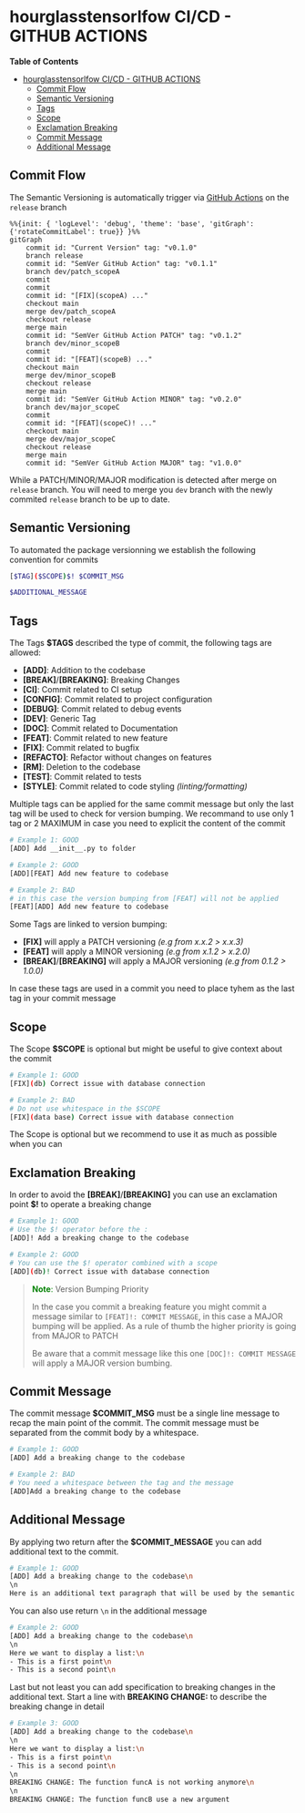 # hourglasstensorlfow CI/CD - GITHUB ACTIONS

**Table of Contents**

- [hourglasstensorlfow CI/CD - GITHUB ACTIONS](#hourglasstensorlfow-cicd---github-actions)
  - [Commit Flow](#commit-flow)
  - [Semantic Versioning](#semantic-versioning)
  - [Tags](#tags)
  - [Scope](#scope)
  - [Exclamation Breaking](#exclamation-breaking)
  - [Commit Message](#commit-message)
  - [Additional Message](#additional-message)

## Commit Flow

The Semantic Versioning is automatically trigger via [GitHub Actions](./workflows/python-release.yaml) on the `release` branch

```mermaid
%%{init: { 'logLevel': 'debug', 'theme': 'base', 'gitGraph': {'rotateCommitLabel': true}} }%%
gitGraph
    commit id: "Current Version" tag: "v0.1.0"
    branch release
    commit id: "SemVer GitHub Action" tag: "v0.1.1"
    branch dev/patch_scopeA
    commit
    commit
    commit id: "[FIX](scopeA) ..."
    checkout main
    merge dev/patch_scopeA
    checkout release
    merge main
    commit id: "SemVer GitHub Action PATCH" tag: "v0.1.2"
    branch dev/minor_scopeB
    commit
    commit id: "[FEAT](scopeB) ..."
    checkout main
    merge dev/minor_scopeB
    checkout release
    merge main
    commit id: "SemVer GitHub Action MINOR" tag: "v0.2.0"
    branch dev/major_scopeC
    commit
    commit id: "[FEAT](scopeC)! ..."
    checkout main
    merge dev/major_scopeC
    checkout release
    merge main
    commit id: "SemVer GitHub Action MAJOR" tag: "v1.0.0"
```

While a PATCH/MINOR/MAJOR modification is detected after merge on `release` branch. You will need to merge you `dev` branch with the newly commited `release` branch to be up to date.

## Semantic Versioning

To automated the package versionning we establish the following convention for commits

```bash
[$TAG]($SCOPE)$! $COMMIT_MSG

$ADDITIONAL_MESSAGE
```

## Tags

The Tags **$TAGS** described the type of commit, the following tags are allowed:

- **[ADD]**: Addition to the codebase
- **[BREAK]**/**[BREAKING]**: Breaking Changes
- **[CI]**: Commit related to CI setup
- **[CONFIG]**: Commit related to project configuration
- **[DEBUG]**: Commit related to debug events
- **[DEV]**: Generic Tag
- **[DOC]**: Commit related to Documentation
- **[FEAT]**: Commit related to new feature
- **[FIX]**: Commit related to bugfix
- **[REFACTO]**: Refactor without changes on features
- **[RM]**: Deletion to the codebase
- **[TEST]**: Commit related to tests
- **[STYLE]**: Commit related to code styling *(linting/formatting)*

Multiple tags can be applied for the same commit message but only the last tag will be used to check for version bumping. We recommand to use only 1 tag or 2 MAXIMUM in case you need to explicit the content of the commit

```bash
# Example 1: GOOD
[ADD] Add __init__.py to folder

# Example 2: GOOD
[ADD][FEAT] Add new feature to codebase 

# Example 2: BAD
# in this case the version bumping from [FEAT] will not be applied
[FEAT][ADD] Add new feature to codebase 
```

Some Tags are linked to version bumping:

- **[FIX]** will apply a PATCH versioning *(e.g from x.x.2 > x.x.3)*
- **[FEAT]** will apply a MINOR versioning *(e.g from x.1.2 > x.2.0)*
- **[BREAK]**/**[BREAKING]** will apply a MAJOR versioning *(e.g from 0.1.2 > 1.0.0)*

In case these tags are used in a commit you need to place tyhem as the last tag in your commit message

## Scope

The Scope **$SCOPE** is optional but might be useful to give context about the commit

```bash
# Example 1: GOOD
[FIX](db) Correct issue with database connection

# Example 2: BAD
# Do not use whitespace in the $SCOPE
[FIX](data base) Correct issue with database connection
```

The Scope is optional but we recommend to use it as much as possible when you can

## Exclamation Breaking

In order to avoid the **[BREAK]**/**[BREAKING]** you can use an exclamation point **$!** to operate a breaking change

```bash
# Example 1: GOOD
# Use the $! operator before the :
[ADD]! Add a breaking change to the codebase

# Example 2: GOOD
# You can use the $! operator combined with a scope 
[ADD](db)! Correct issue with database connection
```

> <span style="color:green">**Note**:</span> Version Bumping Priority
>
> In the case you commit a breaking feature you might commit a message similar to `[FEAT]!: COMMIT MESSAGE`, in this case a MAJOR bumping will be applied.
> As a rule of thumb the higher priority is going from MAJOR to PATCH
>
> Be aware that a commit message like this one `[DOC]!: COMMIT MESSAGE` will apply a MAJOR version bumbing.

## Commit Message

The commit message **$COMMIT_MSG** must be a single line message to recap the main point of the commit. The commit message must be separated from the commit body by a whitespace.

```bash
# Example 1: GOOD
[ADD] Add a breaking change to the codebase

# Example 2: BAD
# You need a whitespace between the tag and the message
[ADD]Add a breaking change to the codebase
```

## Additional Message

By applying two return after the **$COMMIT_MESSAGE** you can add additional text to the commit.

```bash
# Example 1: GOOD
[ADD] Add a breaking change to the codebase\n
\n
Here is an additional text paragraph that will be used by the semantic versioning and applied to change log
```

You can also use return `\n` in the additional message

```bash
# Example 2: GOOD
[ADD] Add a breaking change to the codebase\n
\n
Here we want to display a list:\n
- This is a first point\n
- This is a second point\n
```

Last but not least you can add specification to breaking changes in the additional text. Start a line with **BREAKING CHANGE:** to describe the breaking change in detail

```bash
# Example 3: GOOD
[ADD] Add a breaking change to the codebase\n
\n
Here we want to display a list:\n
- This is a first point\n
- This is a second point\n
\n
BREAKING CHANGE: The function funcA is not working anymore\n
\n
BREAKING CHANGE: The function funcB use a new argument
```

